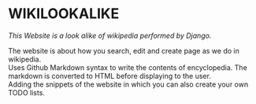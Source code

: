 # WIKILOOKALIKE
 
*This Website is a look alike of wikipedia performed by Django.*

The website is about how you search, edit and create page as we do in wikipedia.<br>
Uses Github Markdown syntax to write the contents of encyclopedia. The markdown is converted to HTML before displaying to the user.<br>
Adding the snippets of the website in which you can also create your own TODO lists.<br>

